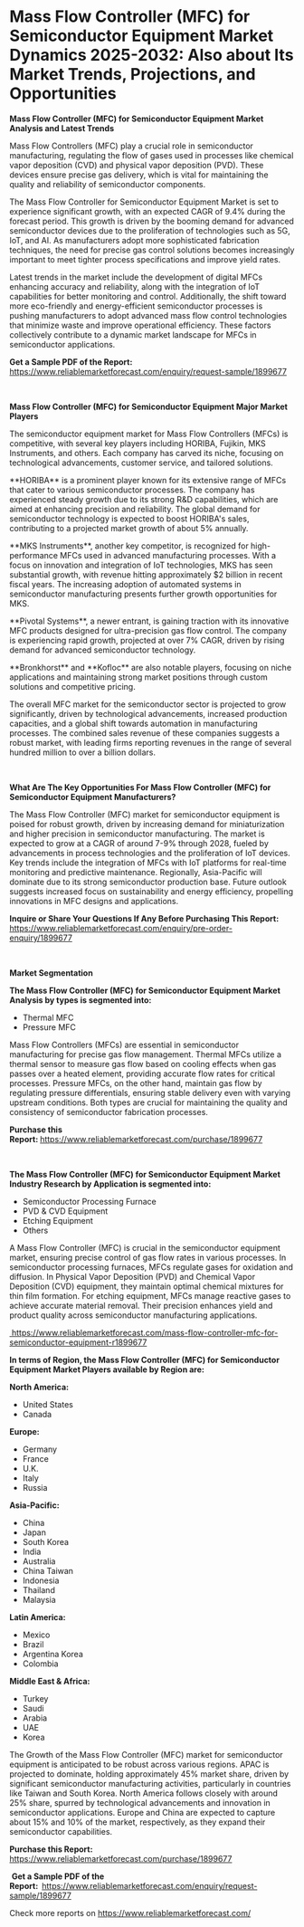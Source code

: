 <p><h1>Mass Flow Controller (MFC) for Semiconductor Equipment Market Dynamics 2025-2032: Also about Its Market Trends, Projections, and Opportunities</h1></p><p><strong>Mass Flow Controller (MFC) for Semiconductor Equipment Market Analysis and Latest Trends</strong></p>
<p><p>Mass Flow Controllers (MFC) play a crucial role in semiconductor manufacturing, regulating the flow of gases used in processes like chemical vapor deposition (CVD) and physical vapor deposition (PVD). These devices ensure precise gas delivery, which is vital for maintaining the quality and reliability of semiconductor components.</p><p>The Mass Flow Controller for Semiconductor Equipment Market is set to experience significant growth, with an expected CAGR of 9.4% during the forecast period. This growth is driven by the booming demand for advanced semiconductor devices due to the proliferation of technologies such as 5G, IoT, and AI. As manufacturers adopt more sophisticated fabrication techniques, the need for precise gas control solutions becomes increasingly important to meet tighter process specifications and improve yield rates.</p><p>Latest trends in the market include the development of digital MFCs enhancing accuracy and reliability, along with the integration of IoT capabilities for better monitoring and control. Additionally, the shift toward more eco-friendly and energy-efficient semiconductor processes is pushing manufacturers to adopt advanced mass flow control technologies that minimize waste and improve operational efficiency. These factors collectively contribute to a dynamic market landscape for MFCs in semiconductor applications.</p></p>
<p><strong>Get a Sample PDF of the Report:&nbsp;</strong> <a href="https://www.reliablemarketforecast.com/enquiry/request-sample/1899677?utm_campaign=2195&utm_medium=2&utm_source=Github&utm_content=ia&utm_term=13022025&utm_id=mass-flow-controller-mfc-for-semiconductor-equipment">https://www.reliablemarketforecast.com/enquiry/request-sample/1899677</a></p>
<p>&nbsp;</p>
<p><strong>Mass Flow Controller (MFC) for Semiconductor Equipment Major Market Players</strong></p>
<p><p>The semiconductor equipment market for Mass Flow Controllers (MFCs) is competitive, with several key players including HORIBA, Fujikin, MKS Instruments, and others. Each company has carved its niche, focusing on technological advancements, customer service, and tailored solutions.</p><p>**HORIBA** is a prominent player known for its extensive range of MFCs that cater to various semiconductor processes. The company has experienced steady growth due to its strong R&D capabilities, which are aimed at enhancing precision and reliability. The global demand for semiconductor technology is expected to boost HORIBA's sales, contributing to a projected market growth of about 5% annually.</p><p>**MKS Instruments**, another key competitor, is recognized for high-performance MFCs used in advanced manufacturing processes. With a focus on innovation and integration of IoT technologies, MKS has seen substantial growth, with revenue hitting approximately $2 billion in recent fiscal years. The increasing adoption of automated systems in semiconductor manufacturing presents further growth opportunities for MKS.</p><p>**Pivotal Systems**, a newer entrant, is gaining traction with its innovative MFC products designed for ultra-precision gas flow control. The company is experiencing rapid growth, projected at over 7% CAGR, driven by rising demand for advanced semiconductor technology.</p><p>**Bronkhorst** and **Kofloc** are also notable players, focusing on niche applications and maintaining strong market positions through custom solutions and competitive pricing. </p><p>The overall MFC market for the semiconductor sector is projected to grow significantly, driven by technological advancements, increased production capacities, and a global shift towards automation in manufacturing processes. The combined sales revenue of these companies suggests a robust market, with leading firms reporting revenues in the range of several hundred million to over a billion dollars.</p></p>
<p>&nbsp;</p>
<p><strong>What Are The Key Opportunities For Mass Flow Controller (MFC) for Semiconductor Equipment Manufacturers?</strong></p>
<p><p>The Mass Flow Controller (MFC) market for semiconductor equipment is poised for robust growth, driven by increasing demand for miniaturization and higher precision in semiconductor manufacturing. The market is expected to grow at a CAGR of around 7-9% through 2028, fueled by advancements in process technologies and the proliferation of IoT devices. Key trends include the integration of MFCs with IoT platforms for real-time monitoring and predictive maintenance. Regionally, Asia-Pacific will dominate due to its strong semiconductor production base. Future outlook suggests increased focus on sustainability and energy efficiency, propelling innovations in MFC designs and applications.</p></p>
<p><strong>Inquire or Share Your Questions If Any Before Purchasing This Report:</strong> <a href="https://www.reliablemarketforecast.com/enquiry/pre-order-enquiry/1899677?utm_campaign=2195&utm_medium=2&utm_source=Github&utm_content=ia&utm_term=13022025&utm_id=mass-flow-controller-mfc-for-semiconductor-equipment">https://www.reliablemarketforecast.com/enquiry/pre-order-enquiry/1899677</a></p>
<p>&nbsp;</p>
<p><strong>Market Segmentation</strong></p>
<p><strong>The Mass Flow Controller (MFC) for Semiconductor Equipment Market Analysis by types is segmented into:</strong></p>
<p><ul><li>Thermal MFC</li><li>Pressure MFC</li></ul></p>
<p><p>Mass Flow Controllers (MFCs) are essential in semiconductor manufacturing for precise gas flow management. Thermal MFCs utilize a thermal sensor to measure gas flow based on cooling effects when gas passes over a heated element, providing accurate flow rates for critical processes. Pressure MFCs, on the other hand, maintain gas flow by regulating pressure differentials, ensuring stable delivery even with varying upstream conditions. Both types are crucial for maintaining the quality and consistency of semiconductor fabrication processes.</p></p>
<p><strong>Purchase this Report:&nbsp;</strong><a href="https://www.reliablemarketforecast.com/purchase/1899677?utm_campaign=2195&utm_medium=2&utm_source=Github&utm_content=ia&utm_term=13022025&utm_id=mass-flow-controller-mfc-for-semiconductor-equipment">https://www.reliablemarketforecast.com/purchase/1899677</a></p>
<p>&nbsp;</p>
<p><strong>The Mass Flow Controller (MFC) for Semiconductor Equipment Market Industry Research by Application is segmented into:</strong></p>
<p><ul><li>Semiconductor Processing Furnace</li><li>PVD & CVD Equipment</li><li>Etching Equipment</li><li>Others</li></ul></p>
<p><p>A Mass Flow Controller (MFC) is crucial in the semiconductor equipment market, ensuring precise control of gas flow rates in various processes. In semiconductor processing furnaces, MFCs regulate gases for oxidation and diffusion. In Physical Vapor Deposition (PVD) and Chemical Vapor Deposition (CVD) equipment, they maintain optimal chemical mixtures for thin film formation. For etching equipment, MFCs manage reactive gases to achieve accurate material removal. Their precision enhances yield and product quality across semiconductor manufacturing applications.</p></p>
<p><a href="https://www.reliablemarketforecast.com/mass-flow-controller-mfc-for-semiconductor-equipment-r1899677?utm_campaign=2195&utm_medium=2&utm_source=Github&utm_content=ia&utm_term=13022025&utm_id=mass-flow-controller-mfc-for-semiconductor-equipment">&nbsp;https://www.reliablemarketforecast.com/mass-flow-controller-mfc-for-semiconductor-equipment-r1899677</a></p>
<p><strong>In terms of Region, the Mass Flow Controller (MFC) for Semiconductor Equipment Market Players available by Region are:</strong></p>
<p>
    <p> <strong> North America: </strong>
        <ul>
            <li>United States</li>
            <li>Canada</li>
        </ul>
        </p> 
    <p> <strong> Europe: </strong>
        <ul>
            <li>Germany</li>
            <li>France</li>
            <li>U.K.</li>
            <li>Italy</li>
            <li>Russia</li>
        </ul>
        </p> 
    <p> <strong> Asia-Pacific: </strong>
        <ul>
            <li>China</li>
            <li>Japan</li>
            <li>South Korea</li>
            <li>India</li>
            <li>Australia</li>
            <li>China Taiwan</li>
            <li>Indonesia</li>
            <li>Thailand</li>
            <li>Malaysia</li>
        </ul>
        </p> 
    <p> <strong> Latin America: </strong>
        <ul>
            <li>Mexico</li>
            <li>Brazil</li>
            <li>Argentina Korea</li>
            <li>Colombia</li>
        </ul>
        </p> 
    <p> <strong> Middle East & Africa: </strong>
        <ul>
            <li>Turkey</li>
            <li>Saudi</li>
            <li>Arabia</li>
            <li>UAE</li>
            <li>Korea</li>
        </ul>
    </p>
    </p>
<p><p>The Growth of the Mass Flow Controller (MFC) market for semiconductor equipment is anticipated to be robust across various regions. APAC is projected to dominate, holding approximately 45% market share, driven by significant semiconductor manufacturing activities, particularly in countries like Taiwan and South Korea. North America follows closely with around 25% share, spurred by technological advancements and innovation in semiconductor applications. Europe and China are expected to capture about 15% and 10% of the market, respectively, as they expand their semiconductor capabilities.</p></p>
<p><strong>Purchase this Report: </strong><a href="https://www.reliablemarketforecast.com/purchase/1899677?utm_campaign=2195&utm_medium=2&utm_source=Github&utm_content=ia&utm_term=13022025&utm_id=mass-flow-controller-mfc-for-semiconductor-equipment">https://www.reliablemarketforecast.com/purchase/1899677</a></p>
<p>&nbsp;<strong>Get a Sample PDF of the Report:&nbsp;&nbsp;</strong><a href="https://www.reliablemarketforecast.com/enquiry/request-sample/1899677?utm_campaign=2195&utm_medium=2&utm_source=Github&utm_content=ia&utm_term=13022025&utm_id=mass-flow-controller-mfc-for-semiconductor-equipment">https://www.reliablemarketforecast.com/enquiry/request-sample/1899677</a></p>
<p><strong></strong></p>
<p>Check more reports on <a href="https://www.reliablemarketforecast.com/?utm_campaign=2195&utm_medium=2&utm_source=Github&utm_content=ia&utm_term=13022025&utm_id=mass-flow-controller-mfc-for-semiconductor-equipment">https://www.reliablemarketforecast.com/</a></p>